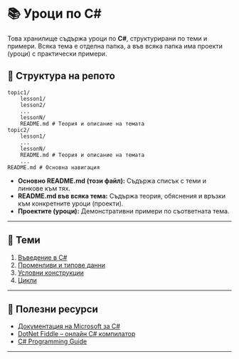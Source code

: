 # 📚 Уроци по C#

Това хранилище съдържа уроци по **C#**, структурирани по теми и примери.
Всяка тема е отделна папка, а във всяка папка има проекти (уроци) с практически примери.

## 📂 Структура на репото
    topic1/
        lesson1/
        lesson2/
        ...
        lessonN/
        README.md # Теория и описание на темата
    topic2/
        lesson1/
        ...
        lessonN/
        README.md # Теория и описание на темата
        ...
    README.md # Основна навигация


- **Основно README.md (този файл):** Съдържа списък с теми и линкове към тях.
- **README.md във всяка тема:** Съдържа теория, обяснения и връзки към конкретните уроци (проекти).
- **Проектите (уроци):** Демонстративни примери по съответната тема.

---

## 🚀 Теми

1. [Въведение в C#](./introduction/README.md)
2. [Променливи и типове данни](./variables-data-types/README.md)
4. [Условни конструкции](./conditions/README.md)
5. [Цикли](./loops/README.md)

---

## 📖 Полезни ресурси

- [Документация на Microsoft за C#](https://learn.microsoft.com/en-us/dotnet/csharp/)
- [DotNet Fiddle – онлайн C# компилатор](https://dotnetfiddle.net/)
- [C# Programming Guide](https://learn.microsoft.com/en-us/dotnet/csharp/programming-guide/)

---
